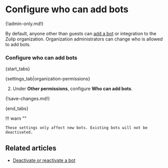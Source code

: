 # Configure who can add bots

{!admin-only.md!}

By default, anyone other than guests can [add a bot](/help/add-a-bot-or-integration) or
integration to the Zulip organization. Organization administrators can
change who is allowed to add bots.

### Configure who can add bots

{start_tabs}

{settings_tab|organization-permissions}

2. Under **Other permissions**, configure **Who can add bots**.

{!save-changes.md!}

{end_tabs}

!!! warn ""

    These settings only affect new bots. Existing bots will not be
    deactivated.

## Related articles

* [Deactivate or reactivate a bot](/help/deactivate-or-reactivate-a-bot)
